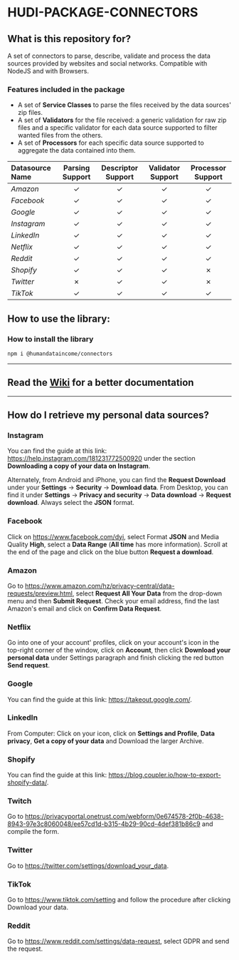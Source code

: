 # HUDI-PACKAGE-CONNECTORS

## What is this repository for?
A set of connectors to parse, describe, validate and process the data sources provided by websites and social networks. Compatible with NodeJS and with Browsers.

### Features included in the package
- A set of **Service Classes** to parse the files received by the data sources' zip files.
- A set of **Validators** for the file received: a generic validation for raw zip files and a specific validator for each data source supported to filter wanted files from the others.
- A set of **Processors** for each specific data source supported to aggregate the data contained into them.


| Datasource Name | Parsing Support | Descriptor Support |  Validator Support   |  Processor Support   |
|:----------------|:---------------:|:------------------:|:--------------------:|:--------------------:|
| *Amazon*        |     &check;     |      &check;       |       &check;        |       &check;        |
| *Facebook*      |     &check;     |      &check;       |       &check;        |       &check;        |
| *Google*        |     &check;     |      &check;       |       &check;        |       &check;        |
| *Instagram*     |     &check;     |      &check;       |       &check;        |       &check;        |
| *LinkedIn*      |     &check;     |      &check;       |       &check;        |       &check;        |
| *Netflix*       |     &check;     |      &check;       |       &check;        |       &check;        |
| *Reddit*        |     &check;     |      &check;       |       &check;        |       &check;        |
| *Shopify*       |     &check;     |      &check;       |       &check;        |       &cross;        |
| *Twitter*       |     &cross;     |      &check;       |       &check;        |       &cross;        |
| *TikTok*        |     &check;     |      &check;       |       &check;        |       &check;        |

## How to use the library:
### How to install the library
```sh
npm i @humandataincome/connectors
```

***

## Read the [Wiki](https://github.com/humandataincome/hudi-packages-connectors/wiki) for a better documentation

***

## How do I retrieve my personal data sources?

### Instagram
You can find the guide at this link: https://help.instagram.com/181231772500920 under the section **Downloading a copy of your data on Instagram**.

Alternately, from Android and iPhone, you can find the **Request Download** under your **Settings** -> **Security** -> **Download data**. From Desktop, you can find it under **Settings** -> **Privacy and security**
-> **Data download** -> **Request download**.
Always select the **JSON** format.

### Facebook
Click on https://www.facebook.com/dyi, select Format **JSON** and Media Quality **High**, select a **Data Range** (**All time** has more information). Scroll at the end of the page and click on the blue button **Request a download**.

### Amazon
Go to https://www.amazon.com/hz/privacy-central/data-requests/preview.html, select **Request All Your Data** from the drop-down menu and then **Submit Request**. Check your email address, find the last Amazon's email and click on **Confirm Data Request**.

### Netflix
Go into one of your account' profiles, click on your account's icon in the top-right corner of the window, click on **Account**, then click **Download your personal data** under Settings paragraph and finish clicking the red button **Send request**.

### Google
You can find the guide at this link: https://takeout.google.com/.

### LinkedIn
From Computer: Click on your icon, click on **Settings and Profile**, **Data privacy**, **Get a copy of your data** and Download the larger Archive.

### Shopify
You can find the guide at this link: https://blog.coupler.io/how-to-export-shopify-data/.

### Twitch
Go to https://privacyportal.onetrust.com/webform/0e674578-2f0b-4638-8943-97e3c8060048/ee57cd1d-b315-4b29-90cd-4def381b86c9 and compile the form.

### Twitter
Go to https://twitter.com/settings/download_your_data.

### TikTok
Go to https://www.tiktok.com/setting and follow the procedure after clicking Download your data.

### Reddit
Go to https://www.reddit.com/settings/data-request, select GDPR and send the request.
